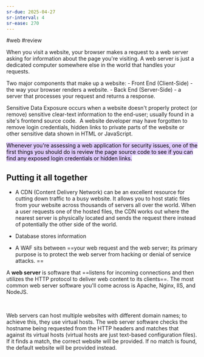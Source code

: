 ```yaml
---
sr-due: 2025-04-27
sr-interval: 4
sr-ease: 270
---
```


#web
#review 


When you visit a website, your browser makes a request to a web server asking for information about the page you're visiting. A web server is just a dedicated computer somewhere else in the world that handles your requests.

Two major components that make up a website:
	- Front End (Client-Side) - the way your browser renders a website.
	- Back End (Server-Side) - a server that processes your request and returns a response.


Sensitive Data Exposure occurs when a website doesn't properly protect (or remove) sensitive clear-text information to the end-user; usually found in a site's frontend source code.  A website developer may have forgotten to remove login credentials, hidden links to private parts of the website or other sensitive data shown in HTML or JavaScript.

<mark style="background: #D2B3FFA6;">Whenever you're assessing a web application for security issues, one of the first things you should do is review the page source code to see if you can find any exposed login credentials or hidden links.
</mark>
## Putting it all together

- A CDN (Content Delivery Network) can be an excellent resource for cutting down traffic to a busy website. It allows you to host static files from your website across thousands of servers all over the world. When a user requests one of the hosted files, the CDN works out where the nearest server is physically located and sends the request there instead of potentially the other side of the world.
- Database stores information

- A WAF sits between ==your web request and the web server; its primary purpose is to protect the web server from hacking or denial of service attacks. ==
<!--SR:!2025-05-26,67,230-->
  

A **web server** is software that ==listens for incoming connections and then utilizes the HTTP protocol to deliver web content to its clients==. The most common web server software you'll come across is Apache, Nginx, IIS, and NodeJS.
<!--SR:!2025-05-08,23,190--> 

Web servers can host multiple websites with different domain names; to achieve this, they use virtual hosts. The web server software checks the hostname being requested from the HTTP headers and matches that against its virtual hosts (virtual hosts are just text-based configuration files). If it finds a match, the correct website will be provided. If no match is found, the default website will be provided instead.
